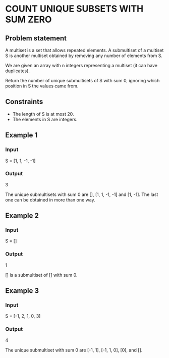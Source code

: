 # COUNT UNIQUE SUBSETS WITH SUM ZERO

## Problem statement

A multiset is a set that allows repeated elements. A submultiset of a multiset S is another multiset obtained by
removing any number of elements from S.

We are given an array with n integers representing a multiset (it can have duplicates).

Return the number of unique submultisets of S with sum 0, ignoring which position in S the values came from.

## Constraints

- The length of S is at most 20.
- The elements in S are integers.

## Example 1

### Input

S = [1, 1, -1, -1]

### Output

3

The unique submultisets with sum 0 are [], [1, 1, -1, -1] and [1,
-1]. The last one can be obtained in more than one way.

## Example 2

### Input

S = []

### Output

1

[] is a submultiset of [] with sum 0.

## Example 3

### Input

S = [-1, 2, 1, 0, 3]

### Output

4

The unique submultiset with sum 0 are [-1, 1], [-1, 1, 0], [0], and
[].
